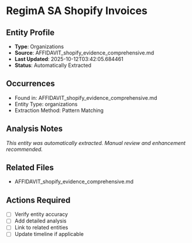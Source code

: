 # RegimA SA Shopify Invoices

## Entity Profile
- **Type**: Organizations
- **Source**: AFFIDAVIT_shopify_evidence_comprehensive.md
- **Last Updated**: 2025-10-12T03:42:05.684461
- **Status**: Automatically Extracted

## Occurrences
- Found in: AFFIDAVIT_shopify_evidence_comprehensive.md
- Entity Type: organizations
- Extraction Method: Pattern Matching

## Analysis Notes
*This entity was automatically extracted. Manual review and enhancement recommended.*

## Related Files
- AFFIDAVIT_shopify_evidence_comprehensive.md

## Actions Required
- [ ] Verify entity accuracy
- [ ] Add detailed analysis
- [ ] Link to related entities
- [ ] Update timeline if applicable
